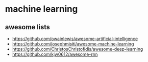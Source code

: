 # machine learning

## awesome lists
- https://github.com/owainlewis/awesome-artificial-intelligence
- https://github.com/josephmisiti/awesome-machine-learning
- https://github.com/ChristosChristofidis/awesome-deep-learning
- https://github.com/kjw0612/awesome-rnn
